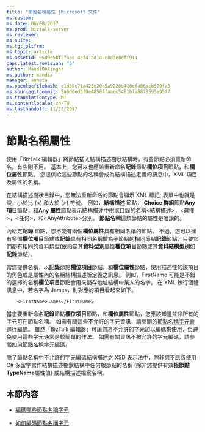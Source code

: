 ```yaml
---
title: "節點名稱屬性 |Microsoft 文件"
ms.custom: 
ms.date: 06/08/2017
ms.prod: biztalk-server
ms.reviewer: 
ms.suite: 
ms.tgt_pltfrm: 
ms.topic: article
ms.assetid: 95d9e5bf-7439-4ef4-ad14-e8d3e8eff911
caps.latest.revision: "6"
author: MandiOhlinger
ms.author: mandia
manager: anneta
ms.openlocfilehash: c1d39c71a425e20c5a9228e418cfa86acb579fa5
ms.sourcegitcommit: 5abd0ed3f9e4858ffaaec5481bfa8878595e95f7
ms.translationtype: MT
ms.contentlocale: zh-TW
ms.lasthandoff: 11/28/2017
---
```

# <a name="node-name-property"></a>節點名稱屬性
使用「BizTalk 編輯器」將節點插入結構描述樹狀結構時，有些節點必須重新命名，有些則不用。 基本上，您可以也應該重新命名**記錄**節點**欄位項目**節點，和**欄位屬性**節點。 您提供給這些節點的名稱會成為結構描述定義的訊息中，XML 項目及屬性的名稱。  
  
 在結構描述樹狀目錄中，您無法重新命名的節點會顯示 XML 標記; 表單中也就是說，小於比 (\<) 和大於 (\>) 符號。 例如，**結構描述** 節點， **Choice 群組**節點**Any 項目**節點，和**Any 屬性**節點表示結構描述中樹狀目錄的名稱\<結構描述\>，\<選擇\>，\<任何\>，和\<AnyAttribute\>分別。 **節點名稱**這類節點的屬性是唯讀的。  
  
 內給定**記錄** 節點，您不能有兩個**欄位屬性**具有相同名稱的節點。 不過，您可以擁有多個**欄位項目**節點或**記錄**具有相同名稱做為子節點的相同節點**記錄**節點，只要它們都有相同的資料類型(依指定其**資料型別**屬性**欄位項目**節點或其**資料結構型別**如**記錄**節點）。  
  
 當您提供名稱，以**記錄**節點**欄位項目**節點，和**欄位屬性**節點，使用描述性的該項目的角色或是屬性內的名稱結構描述所定義之訊息。 例如，FirstName 可能是不錯的選擇的名稱**欄位項目**節點會用來儲存地址結構中某人的名字。 在 XML 執行個體訊息中，若名字為 James，則對應的項目看起來如下。  
  
```  
    <FirstName>James</FirstName>  
```  
  
 當您要重新命名**記錄**節點**欄位項目**節點，和**欄位屬性**節點，您應該知道並非所有的字元可在節點名稱。 如需有關這些不允許的字元資訊，請參閱[的節點名稱字元會進行編碼](../core/which-node-name-characters-get-encoded.md)。 雖然「BizTalk 編輯器」可讓您將不允許的字元加以編碼來使用，但避免使用這些字元通常是較簡單的作法。 如需有關資訊不被允許的字元編碼，請參閱[如何節點名稱字元編碼](../core/how-node-name-characters-get-encoded.md)。  
  
 除了節點名稱中不允許的字元編碼結構描述之 XSD 表示法中，除非您不應該使用 C# 保留字當作結構描述樹狀結構中任何根節點的名稱 (除非您提供有效**根節點TypeName**屬性值) 或結構描述檔案名稱。  
  
## <a name="in-this-section"></a>本節內容  
  
-   [編碼哪些節點名稱字元](../core/which-node-name-characters-get-encoded.md)  
  
-   [如何編碼節點名稱字元](../core/how-node-name-characters-get-encoded.md)